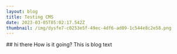 ```yaml
---
layout: blog
title: Testing CMS
date: 2023-03-05T05:02:17.542Z
thumbnail: /img/dysfe7-c0253e5f-49ec-4df6-ad09-1c544e8c2e58.png
---
```

#﻿# hi there
H﻿ow is it going? This is blog text